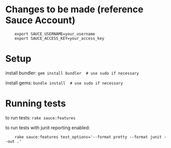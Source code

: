 # Changes to be made (reference Sauce Account)

```
	export SAUCE_USERNAME=your_username
	export SAUCE_ACCESS_KEY=your_access_key
```

# Setup
install bundler: `gem install bundler  # use sudo if necessary`

install gems: `bundle install  # use sudo if necessary`

# Running tests
to run tests: `rake sauce:features`

to run tests with junit reporting enabled:

```
	rake sauce:features test_options='--format pretty --format junit --out .'
```
